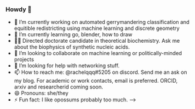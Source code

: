 ### Howdy 👋

- 🔭 I’m currently working on automated gerrymandering classification and equitible redistricting using machine learning and discrete geometry 
- 🌱 I’m currently learning go, blender, how to draw
- 👩‍🎓 Directed doctorate candidate in theoretical biochemistry. Ask me about the biophysics of synthetic nucleic acids. 
- 👯 I’m looking to collaborate on machine learning or politically-minded projects 
- 🤔 I’m looking for help with networking stuff.
- 📫 How to reach me: @rachelqqq#5205 on discord. Send me an ask on my blog. For academic or work contacts, email is preferred. ORCID, arxiv and researcherid coming soon.
- 😄 Pronouns: she/they
- ⚡ Fun fact: I like opossums probably too much.
-->
